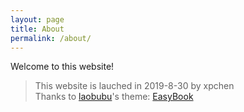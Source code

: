 ```yaml
---
layout: page
title: About
permalink: /about/
---
```


Welcome to this website!
> This website is lauched in 2019-8-30 by xpchen  
> Thanks to [laobubu](http://laobubu.net)'s theme: [EasyBook](https://github.com/laobubu/jekyll-theme-EasyBook)
